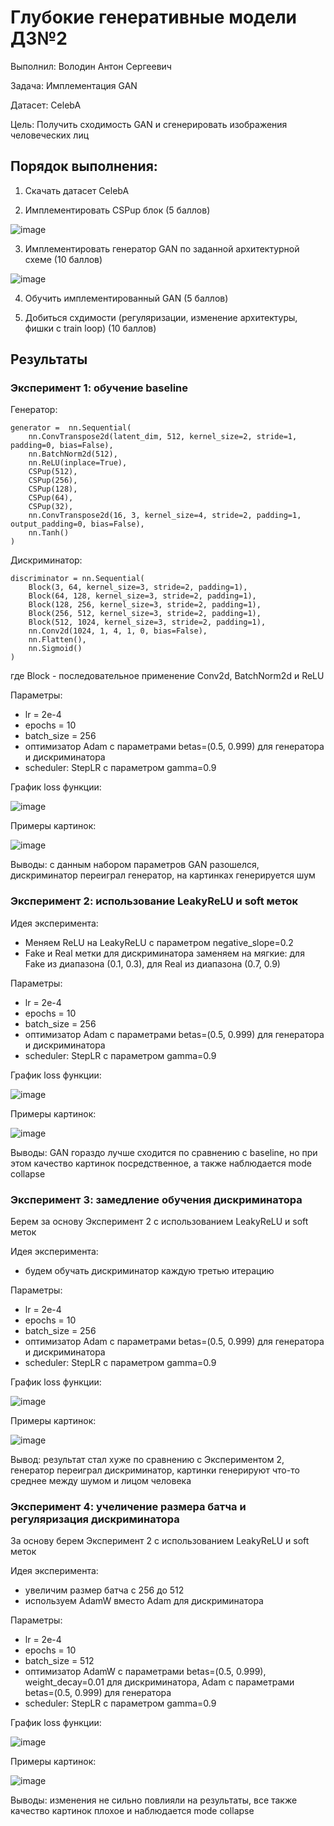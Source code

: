 # Глубокие генеративные модели ДЗ№2

Выполнил: Володин Антон Сергеевич

Задача: Имплементация GAN

Датасет: CelebA

Цель: Получить сходимость GAN и сгенерировать изображения человеческих лиц

## Порядок выполнения:
1. Скачать датасет CelebA

2. Имплементировать CSPup блок (5 баллов)
  
![image](https://github.com/trew12/deep_gen_models_course/assets/64497667/6987b4be-1ed5-47b5-bf00-b8ac16b809b5)

3. Имплементировать генератор GAN по заданной архитектурной схеме (10 баллов)

![image](https://github.com/trew12/deep_gen_models_course/assets/64497667/ea83796b-8235-45a3-94f1-b7a201face95)

4. Обучить имплементированный GAN (5 баллов)

5. Добиться схдимости (регуляризации, изменение архитектуры, фишки с train loop) (10 баллов)

## Результаты
### Эксперимент 1: обучение baseline

Генератор:
```
generator =  nn.Sequential(
    nn.ConvTranspose2d(latent_dim, 512, kernel_size=2, stride=1, padding=0, bias=False),
    nn.BatchNorm2d(512),
    nn.ReLU(inplace=True),
    CSPup(512),
    CSPup(256),
    CSPup(128),
    CSPup(64),
    CSPup(32),
    nn.ConvTranspose2d(16, 3, kernel_size=4, stride=2, padding=1, output_padding=0, bias=False),
    nn.Tanh()
)
```

Дискриминатор:
```
discriminator = nn.Sequential(
    Block(3, 64, kernel_size=3, stride=2, padding=1), 
    Block(64, 128, kernel_size=3, stride=2, padding=1), 
    Block(128, 256, kernel_size=3, stride=2, padding=1),
    Block(256, 512, kernel_size=3, stride=2, padding=1), 
    Block(512, 1024, kernel_size=3, stride=2, padding=1), 
    nn.Conv2d(1024, 1, 4, 1, 0, bias=False),
    nn.Flatten(),
    nn.Sigmoid()
)
```

где Block - последовательное применение Conv2d, BatchNorm2d и ReLU

Параметры:
* lr = 2e-4
* epochs = 10
* batch_size = 256
* оптимизатор Adam c параметрами betas=(0.5, 0.999) для генератора и дискриминатора
* scheduler: StepLR c параметром gamma=0.9

График loss функции:

![image](https://github.com/trew12/deep_gen_models_course/assets/64497667/4280ea53-030e-4423-ad1c-d42240b7ad4b)

Примеры картинок:

![image](https://github.com/trew12/deep_gen_models_course/assets/64497667/0962ccfd-629d-47df-888c-0911273b668b)

Выводы: с данным набором параметров GAN разошелся, дискриминатор переиграл генератор, на картинках генерируется шум

### Эксперимент 2: использование LeakyReLU и soft меток

Идея эксперимента:
* Меняем ReLU на LeakyReLU с параметром negative_slope=0.2
* Fake и Real метки для дискриминатора заменяем на мягкие: для Fake из диапазона (0.1, 0.3), для Real из диапазона (0.7, 0.9)

Параметры:
* lr = 2e-4
* epochs = 10
* batch_size = 256
* оптимизатор Adam c параметрами betas=(0.5, 0.999) для генератора и дискриминатора
* scheduler: StepLR c параметром gamma=0.9

График loss функции:

![image](https://github.com/trew12/deep_gen_models_course/assets/64497667/adf41fcc-0d95-436c-92bd-60715f173ad6)

Примеры картинок:

![image](https://github.com/trew12/deep_gen_models_course/assets/64497667/d8ca2492-1ffc-4098-a4fb-4e1afd1629db)

Выводы: GAN гораздо лучше сходится по сравнению с baseline, но при этом качество картинок посредственное, а также наблюдается mode collapse

### Эксперимент 3: замедление обучения дискриминатора 
Берем за основу Эксперимент 2 с использованием LeakyReLU и soft меток

Идея эксперимента:
* будем обучать дискриминатор каждую третью итерацию

Параметры:
* lr = 2e-4
* epochs = 10
* batch_size = 256
* оптимизатор Adam c параметрами betas=(0.5, 0.999) для генератора и дискриминатора
* scheduler: StepLR c параметром gamma=0.9

График loss функции:

![image](https://github.com/trew12/deep_gen_models_course/assets/64497667/967779be-3200-47e5-a62b-27b082188a66)

Примеры картинок:

![image](https://github.com/trew12/deep_gen_models_course/assets/64497667/a0eb2f25-4aba-46f1-80f5-3756020e9b51)

Вывод: результат стал хуже по сравнению с Экспериментом 2, генератор переиграл дискриминатор, картинки генерируют что-то среднее между шумом и лицом человека

### Эксперимент 4: учеличение размера батча и регуляризация дискриминатора

За основу берем Эксперимент 2 с использованием LeakyReLU и soft меток

Идея эксперимента:
* увеличим размер батча с 256 до 512
* используем AdamW вместо Adam для дискриминатора

Параметры:
* lr = 2e-4
* epochs = 10
* batch_size = 512
* оптимизатор AdamW c параметрами betas=(0.5, 0.999), weight_decay=0.01 для дискриминатора, Adam c параметрами betas=(0.5, 0.999) для генератора
* scheduler: StepLR c параметром gamma=0.9

График loss функции:

![image](https://github.com/trew12/deep_gen_models_course/assets/64497667/c701356b-1c57-48b6-bed5-ded215ec656c)

Примеры картинок:

![image](https://github.com/trew12/deep_gen_models_course/assets/64497667/004fb414-fa25-481c-8372-532f45f36e17)

Выводы: изменения не сильно повлияли на результаты, все также качество картинок плохое и наблюдается mode collapse
